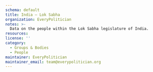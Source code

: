 ```yaml
---
schema: default
title: India — Lok Sabha
organization: EveryPolitician
notes: >-
  Data on the people within the Lok Sabha legislature of India.
resources:
license: ''
category:
  - Groups & Bodies
  - People
maintainer: EveryPolitician
maintainer_email: team@everypolitician.org
---
```

